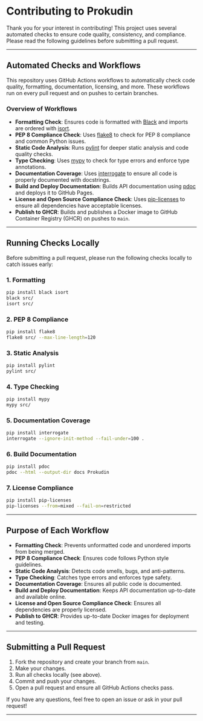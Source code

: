 # Contributing to Prokudin

Thank you for your interest in contributing! This project uses several automated checks to ensure code quality, consistency, and compliance. Please read the following guidelines before submitting a pull request.

---

## Automated Checks and Workflows

This repository uses GitHub Actions workflows to automatically check code quality, formatting, documentation, licensing, and more. These workflows run on every pull request and on pushes to certain branches.

### Overview of Workflows

- **Formatting Check**: Ensures code is formatted with [Black](https://black.readthedocs.io/en/stable/) and imports are ordered with [isort](https://pycqa.github.io/isort/).
- **PEP 8 Compliance Check**: Uses [flake8](https://flake8.pycqa.org/) to check for PEP 8 compliance and common Python issues.
- **Static Code Analysis**: Runs [pylint](https://pylint.org/) for deeper static analysis and code quality checks.
- **Type Checking**: Uses [mypy](http://mypy-lang.org/) to check for type errors and enforce type annotations.
- **Documentation Coverage**: Uses [interrogate](https://interrogate.readthedocs.io/) to ensure all code is properly documented with docstrings.
- **Build and Deploy Documentation**: Builds API documentation using [pdoc](https://pdoc.dev/) and deploys it to GitHub Pages.
- **License and Open Source Compliance Check**: Uses [pip-licenses](https://github.com/raimon49/pip-licenses) to ensure all dependencies have acceptable licenses.
- **Publish to GHCR**: Builds and publishes a Docker image to GitHub Container Registry (GHCR) on pushes to `main`.

---

## Running Checks Locally

Before submitting a pull request, please run the following checks locally to catch issues early:

### 1. Formatting

```sh
pip install black isort
black src/
isort src/
```

### 2. PEP 8 Compliance

```sh
pip install flake8
flake8 src/ --max-line-length=120
```

### 3. Static Analysis

```sh
pip install pylint
pylint src/
```

### 4. Type Checking

```sh
pip install mypy
mypy src/
```

### 5. Documentation Coverage

```sh
pip install interrogate
interrogate --ignore-init-method --fail-under=100 .
```

### 6. Build Documentation

```sh
pip install pdoc
pdoc --html --output-dir docs Prokudin
```

### 7. License Compliance

```sh
pip install pip-licenses
pip-licenses --from=mixed --fail-on=restricted
```

---

## Purpose of Each Workflow

- **Formatting Check**: Prevents unformatted code and unordered imports from being merged.
- **PEP 8 Compliance Check**: Ensures code follows Python style guidelines.
- **Static Code Analysis**: Detects code smells, bugs, and anti-patterns.
- **Type Checking**: Catches type errors and enforces type safety.
- **Documentation Coverage**: Ensures all public code is documented.
- **Build and Deploy Documentation**: Keeps API documentation up-to-date and available online.
- **License and Open Source Compliance Check**: Ensures all dependencies are properly licensed.
- **Publish to GHCR**: Provides up-to-date Docker images for deployment and testing.

---

## Submitting a Pull Request

1. Fork the repository and create your branch from `main`.
2. Make your changes.
3. Run all checks locally (see above).
4. Commit and push your changes.
5. Open a pull request and ensure all GitHub Actions checks pass.

If you have any questions, feel free to open an issue or ask in your pull request!

---
